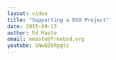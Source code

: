 ```yaml
---
layout: video
title: "Supporting a BSD Project"
date: 2015-09-13
author: Ed Maste
email: emaste@freebsd.org
youtube: SNwQZURgqls
---
```

